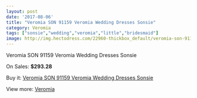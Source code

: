 ```yaml
---
layout: post
date: '2017-08-06'
title: "Veromia SON 91159 Veromia Wedding Dresses Sonsie"
category: Veromia
tags: ["sonsie","wedding","veromia","little","bridesmaid"]
image: http://img.hectodress.com/22960-thickbox_default/veromia-son-91159-veromia-wedding-dresses-sonsie.jpg
---
```

Veromia SON 91159 Veromia Wedding Dresses Sonsie

On Sales: **$293.28**
<a href="https://www.hectodress.com/veromia/10661-veromia-son-91159-veromia-wedding-dresses-sonsie.html"><amp-img layout="responsive" width="600" height="600" src="//img.hectodress.com/22960-thickbox_default/veromia-son-91159-veromia-wedding-dresses-sonsie.jpg" alt="Veromia SON 91159 Veromia Wedding Dresses Sonsie 0" /></a>
<a href="https://www.hectodress.com/veromia/10661-veromia-son-91159-veromia-wedding-dresses-sonsie.html"><amp-img layout="responsive" width="600" height="600" src="//img.hectodress.com/22962-thickbox_default/veromia-son-91159-veromia-wedding-dresses-sonsie.jpg" alt="Veromia SON 91159 Veromia Wedding Dresses Sonsie 1" /></a>
<a href="https://www.hectodress.com/veromia/10661-veromia-son-91159-veromia-wedding-dresses-sonsie.html"><amp-img layout="responsive" width="600" height="600" src="//img.hectodress.com/22961-thickbox_default/veromia-son-91159-veromia-wedding-dresses-sonsie.jpg" alt="Veromia SON 91159 Veromia Wedding Dresses Sonsie 2" /></a>

Buy it: [Veromia SON 91159 Veromia Wedding Dresses Sonsie](https://www.hectodress.com/veromia/10661-veromia-son-91159-veromia-wedding-dresses-sonsie.html "Veromia SON 91159 Veromia Wedding Dresses Sonsie")

View more: [Veromia](https://www.hectodress.com/171-veromia "Veromia")
